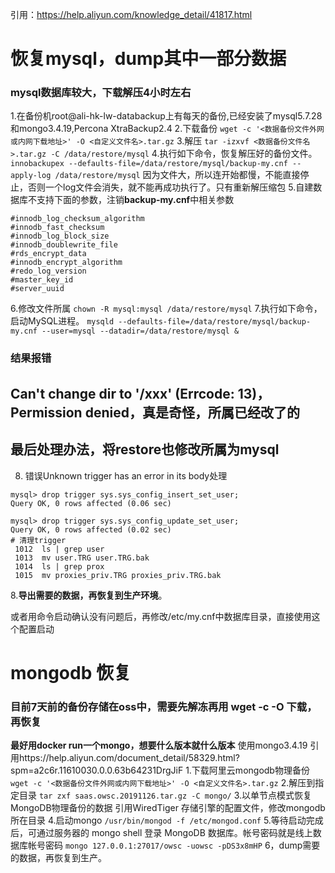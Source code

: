 引用：https://help.aliyun.com/knowledge_detail/41817.html
# 恢复mysql，dump其中一部分数据
### mysql数据库较大，下载解压4小时左右
1.在备份机root@ali-hk-lw-databackup上有每天的备份,已经安装了mysql5.7.28和mongo3.4.19,Percona XtraBackup2.4
2.下载备份
`wget -c '<数据备份文件外网或内网下载地址>' -O <自定义文件名>.tar.gz`
3.解压
`tar -izxvf <数据备份文件名>.tar.gz -C /data/restore/mysql`
4.执行如下命令，恢复解压好的备份文件。
`innobackupex --defaults-file=/data/restore/mysql/backup-my.cnf --apply-log /data/restore/mysql`
因为文件大，所以连开始都慢，不能直接停止，否则一个log文件会消失，就不能再成功执行了。只有重新解压缩包
5.自建数据库不支持下面的参数，注销**backup-my.cnf**中相关参数
```
#innodb_log_checksum_algorithm
#innodb_fast_checksum
#innodb_log_block_size
#innodb_doublewrite_file
#rds_encrypt_data
#innodb_encrypt_algorithm
#redo_log_version
#master_key_id
#server_uuid
```
6.修改文件所属
`chown -R mysql:mysql /data/restore/mysql`
7.执行如下命令，启动MySQL进程。
`mysqld --defaults-file=/data/restore/mysql/backup-my.cnf --user=mysql --datadir=/data/restore/mysql &`
### 结果报错
## Can't change dir to '/xxx' (Errcode: 13)，Permission denied，真是奇怪，所属已经改了的
## 最后处理办法，**将restore也修改所属为mysql**
8. 错误Unknown trigger has an error in its body处理
```
mysql> drop trigger sys.sys_config_insert_set_user;
Query OK, 0 rows affected (0.06 sec)
 
mysql> drop trigger sys.sys_config_update_set_user;
Query OK, 0 rows affected (0.02 sec)
# 清理trigger
 1012  ls | grep user
 1013  mv user.TRG user.TRG.bak
 1014  ls | grep prox
 1015  mv proxies_priv.TRG proxies_priv.TRG.bak
```

8.**导出需要的数据，再恢复到生产环境**。

或者用命令启动确认没有问题后，再修改/etc/my.cnf中数据库目录，直接使用这个配置启动
# mongodb 恢复  
### **目前7天前的备份存储在oss中，需要先解冻再用 wget -c -O 下载，再恢复**
**最好用docker run一个mongo，想要什么版本就什么版本**
使用mongo3.4.19
引用https://help.aliyun.com/document_detail/58329.html?spm=a2c6r.11610030.0.0.63b64231DrgJiF
1.下载阿里云mongodb物理备份
`wget -c '<数据备份文件外网或内网下载地址>' -O <自定义文件名>.tar.gz`
2.解压到指定目录
`tar zxf saas.owsc.20191126.tar.gz -C mongo/`
3.以单节点模式恢复MongoDB物理备份的数据
引用WiredTiger 存储引擎的配置文件，修改mongodb所在目录
4.启动mongo
`/usr/bin/mongod -f /etc/mongod.conf`
5.等待启动完成后，可通过服务器的 mongo shell 登录 MongoDB 数据库。帐号密码就是线上数据库帐号密码
`mongo 127.0.0.1:27017/owsc -uowsc -pDS3x8mHP`
6，dump需要的数据，再恢复到生产。